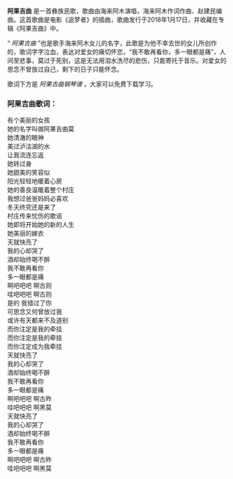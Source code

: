 

**阿果吉曲**
是一首彝族民歌，歌曲由海来阿木演唱，海来阿木作词作曲、赵建民编曲。这首歌曲是电影《追梦者》的插曲，歌曲发行于2018年1月17日，并收藏在专辑《阿果吉曲》中。

“ _阿果吉曲_
”也是歌手海来阿木女儿的名字，此歌是为他不幸去世的女儿所创作的，歌词字字泣血，表达对爱女的痛切怀恋，“我不敢再看你，多一眼都是痛”，人间至悲事，莫过于死别，这是无法用泪水洗尽的悲伤，只能寄托于音乐。对爱女的思念不曾放过自己，剩下的日子只能怀念。

歌词下方是 _阿果吉曲钢琴谱_ ，大家可以免费下载学习。

### 阿果吉曲歌词：

有个美丽的女孩  
她的名字叫做阿果吉曲莫  
她清澈的眼神  
美过泸沽湖的水  
让我流连忘返  
她转过身  
她甜美的笑容似  
阳光轻轻地暖着心房  
她的善良温暖着整个村庄  
我想过爸爸妈妈必喜欢  
冬天终究还是来了  
村庄传来忧伤的歌谣  
她即将开始她的新的人生  
她美丽的嫁衣  
天就快亮了  
我的心却哭了  
酒却始终喝不醉  
我不敢再看你  
多一眼都是痛  
啊吧吧吧 啊古则  
哇吧吧吧 啊古则  
是的 我错过了你  
可思念又何曾放过我  
或许有天都来不及道别  
而你注定是我的牵挂  
而你注定是我的牵挂  
而你注定成为我牵挂  
天就快亮了  
我的心却哭了  
酒却始终喝不醉  
我不敢再看你  
多一眼都是痛  
啊吧吧吧 啊古昨  
哇吧吧吧 啊黑莫  
天就快亮了  
我的心却哭了  
酒却始终喝不醉  
我不敢再看你  
多一眼都是痛  
啊吧吧吧 啊古昨  
哇吧吧吧 啊黑莫

